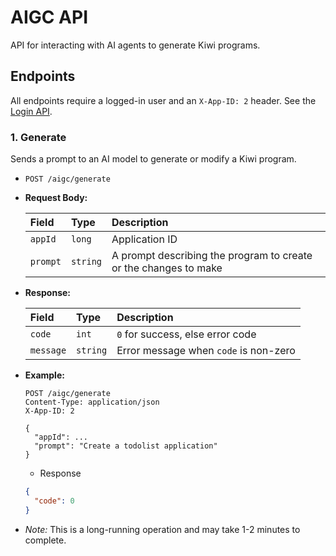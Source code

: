 # AIGC API

API for interacting with AI agents to generate Kiwi programs.

## Endpoints

All endpoints require a logged-in user and an `X-App-ID: 2` header. See the [Login API](https://github.com/kiwi-language/kiwi/blob/main/docs/rest/login_app_api.md).

### 1. Generate

Sends a prompt to an AI model to generate or modify a Kiwi program.

*   `POST /aigc/generate`
*   **Request Body:**

    | Field    | Type     | Description                                                      |
    |:---------|:---------|:-----------------------------------------------------------------|
    | `appId`  | `long`   | Application ID                                                   |
    | `prompt` | `string` | A prompt describing the program to create or the changes to make |

*   **Response:**

    | Field     | Type     | Description                           |
    |:----------|:---------|:--------------------------------------|
    | `code`    | `int`    | `0` for success, else error code      |
    | `message` | `string` | Error message when `code` is non-zero |

*   **Example:**
    ```http
    POST /aigc/generate
    Content-Type: application/json
    X-App-ID: 2
    
    {
      "appId": ...
      "prompt": "Create a todolist application"
    }
    ```
    * Response
    ```json
    {
      "code": 0
    }
    ```
*   *Note:* This is a long-running operation and may take 1-2 minutes to complete.